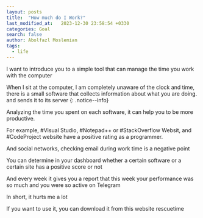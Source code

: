```yaml
---
layout: posts
title:  "How much do I Work?"
last_modified_at:   2023-12-30 23:58:54 +0330
categories: Goal
search: false
author: Abolfazl Moslemian
tags:
  - life
---
```


I want to introduce you to a simple tool that can manage the time you work with the computer

When I sit at the computer, I am completely unaware of the clock and time, there is a small software that collects information about what you are doing. and sends it to its server
{: .notice--info}


Analyzing the time you spent on each software, it can help you to be more productive.

For example, #Visual Studio, #Notepad++ or #StackOverflow Websit, and #CodeProject website have a positive rating as a programmer.

And social networks, checking email during work time is a negative point

You can determine in your dashboard whether a certain software or a certain site has a positive score or not

And every week it gives you a report that this week your performance was so much and you were so active on Telegram

In short, it hurts me a lot

If you want to use it, you can download it from this website rescuetime